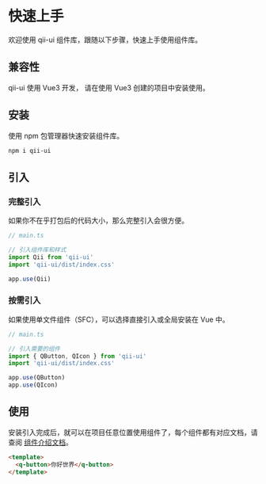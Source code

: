 # 快速上手
欢迎使用 qii-ui 组件库，跟随以下步骤，快速上手使用组件库。


## 兼容性
qii-ui 使用 Vue3 开发， 请在使用 Vue3 创建的项目中安装使用。


## 安装
使用 npm 包管理器快速安装组件库。
```bash
npm i qii-ui
```

## 引入

### 完整引入
如果你不在乎打包后的代码大小，那么完整引入会很方便。
```ts
// main.ts

// 引入组件库和样式
import Qii from 'qii-ui'
import 'qii-ui/dist/index.css'

app.use(Qii)
```


### 按需引入
如果使用单文件组件（SFC），可以选择直接引入或全局安装在 Vue 中。

```ts
// main.ts

// 引入需要的组件
import { QButton, QIcon } from 'qii-ui'
import 'qii-ui/dist/index.css'

app.use(QButton)
app.use(QIcon)
```

## 使用
安装引入完成后，就可以在项目任意位置使用组件了，每个组件都有对应文档，请查阅 [组件介绍文档](/component/button)。
```html
<template>
  <q-button>你好世界</q-button>
</template>
```